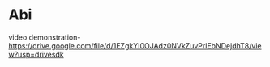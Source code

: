 # Abi


video demonstration-https://drive.google.com/file/d/1EZgkYI0OJAdz0NVkZuvPrlEbNDejdhT8/view?usp=drivesdk
